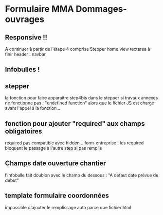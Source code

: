 # Formulaire MMA Dommages-ouvrages

## Responsive !!
A continuer à partir de l'étape 4 comprise
Stepper
home.view textarea à finir
header : navbar

## Infobulles !

## stepper
la fonction pour faire apparaitre step4bis dans le stepper si travaux annexes ne fonctionne pas : "undefined function" alors que le fichier JS est chargé avant l'appel à la fonction... 

## fonction pour ajouter "required" aux champs obligatoires
required pas compatible avec hidden...
form-entreprise : les required bloquent le passage à l'autre step si pas remplis

## Champs date ouverture chantier
l'infobulle fait doublon avec le champ du dessous : "A défaut date prévue de début"

## template formulaire coordonnées
impossible d'ajouter le remplissage auto parce que fichier html
